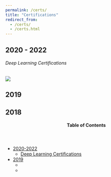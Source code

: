```yaml
---
permalink: /certs/
title: "Certifications"
redirect_from: 
  - /certs/
  - /certs.html
---
```


2020 - 2022
---

###### Deep Learning Certifications


<p><img src="https://sulaihasubi.github.io/assets/output/workflow.png" class="align-center"></p>

2019
---




2018
---


<!-- This is for Sidebar Menu on the Rigth Side -->
<aside class="sidebar__right ">
            <nav class="toc">
              <header><h4 class="nav__title"><i class="fas fa-bookmark"></i> Table of Contents</h4></header>
              <ul class="toc__menu">
  <li class=""><a href="#2020">2020-2022</a>
    <ul>
      <li class=""><a href="#deep-learning-certifications">Deep Learning Certifications</a></li>
    </ul>
  </li>
  <li class=""><a href=" ">2019</a>
    <ul>
      <li class=""><a href=" "> </a></li>
      <li class=""><a href=" "> </a></li>
    </ul>
  </li>
</ul>

